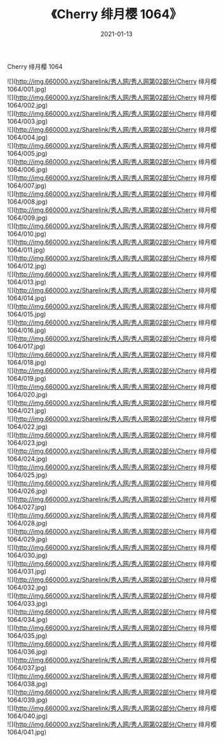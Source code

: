 ﻿---
layout: post
title:  《Cherry 绯月樱 1064》
date:   2021-01-13
img: http://img.660000.xyz/Sharelink/秀人网/秀人网第02部分/Cherry 绯月樱 1064/000.jpg
categories: [美女, 清纯, 唯美]
---

Cherry 绯月樱 1064

  ![](http://img.660000.xyz/Sharelink/秀人网/秀人网第02部分/Cherry 绯月樱 1064/001.jpg) <br> ![](http://img.660000.xyz/Sharelink/秀人网/秀人网第02部分/Cherry 绯月樱 1064/002.jpg) <br> ![](http://img.660000.xyz/Sharelink/秀人网/秀人网第02部分/Cherry 绯月樱 1064/003.jpg) <br> ![](http://img.660000.xyz/Sharelink/秀人网/秀人网第02部分/Cherry 绯月樱 1064/004.jpg) <br> ![](http://img.660000.xyz/Sharelink/秀人网/秀人网第02部分/Cherry 绯月樱 1064/005.jpg) <br> ![](http://img.660000.xyz/Sharelink/秀人网/秀人网第02部分/Cherry 绯月樱 1064/006.jpg) <br> ![](http://img.660000.xyz/Sharelink/秀人网/秀人网第02部分/Cherry 绯月樱 1064/007.jpg) <br> ![](http://img.660000.xyz/Sharelink/秀人网/秀人网第02部分/Cherry 绯月樱 1064/008.jpg) <br> ![](http://img.660000.xyz/Sharelink/秀人网/秀人网第02部分/Cherry 绯月樱 1064/009.jpg) <br> ![](http://img.660000.xyz/Sharelink/秀人网/秀人网第02部分/Cherry 绯月樱 1064/010.jpg) <br> ![](http://img.660000.xyz/Sharelink/秀人网/秀人网第02部分/Cherry 绯月樱 1064/011.jpg) <br> ![](http://img.660000.xyz/Sharelink/秀人网/秀人网第02部分/Cherry 绯月樱 1064/012.jpg) <br> ![](http://img.660000.xyz/Sharelink/秀人网/秀人网第02部分/Cherry 绯月樱 1064/013.jpg) <br> ![](http://img.660000.xyz/Sharelink/秀人网/秀人网第02部分/Cherry 绯月樱 1064/014.jpg) <br> ![](http://img.660000.xyz/Sharelink/秀人网/秀人网第02部分/Cherry 绯月樱 1064/015.jpg) <br> ![](http://img.660000.xyz/Sharelink/秀人网/秀人网第02部分/Cherry 绯月樱 1064/016.jpg) <br> ![](http://img.660000.xyz/Sharelink/秀人网/秀人网第02部分/Cherry 绯月樱 1064/017.jpg) <br> ![](http://img.660000.xyz/Sharelink/秀人网/秀人网第02部分/Cherry 绯月樱 1064/018.jpg) <br> ![](http://img.660000.xyz/Sharelink/秀人网/秀人网第02部分/Cherry 绯月樱 1064/019.jpg) <br> ![](http://img.660000.xyz/Sharelink/秀人网/秀人网第02部分/Cherry 绯月樱 1064/020.jpg) <br> ![](http://img.660000.xyz/Sharelink/秀人网/秀人网第02部分/Cherry 绯月樱 1064/021.jpg) <br> ![](http://img.660000.xyz/Sharelink/秀人网/秀人网第02部分/Cherry 绯月樱 1064/022.jpg) <br> ![](http://img.660000.xyz/Sharelink/秀人网/秀人网第02部分/Cherry 绯月樱 1064/023.jpg) <br> ![](http://img.660000.xyz/Sharelink/秀人网/秀人网第02部分/Cherry 绯月樱 1064/024.jpg) <br> ![](http://img.660000.xyz/Sharelink/秀人网/秀人网第02部分/Cherry 绯月樱 1064/025.jpg) <br> ![](http://img.660000.xyz/Sharelink/秀人网/秀人网第02部分/Cherry 绯月樱 1064/026.jpg) <br> ![](http://img.660000.xyz/Sharelink/秀人网/秀人网第02部分/Cherry 绯月樱 1064/027.jpg) <br> ![](http://img.660000.xyz/Sharelink/秀人网/秀人网第02部分/Cherry 绯月樱 1064/028.jpg) <br> ![](http://img.660000.xyz/Sharelink/秀人网/秀人网第02部分/Cherry 绯月樱 1064/029.jpg) <br> ![](http://img.660000.xyz/Sharelink/秀人网/秀人网第02部分/Cherry 绯月樱 1064/030.jpg) <br> ![](http://img.660000.xyz/Sharelink/秀人网/秀人网第02部分/Cherry 绯月樱 1064/031.jpg) <br> ![](http://img.660000.xyz/Sharelink/秀人网/秀人网第02部分/Cherry 绯月樱 1064/032.jpg) <br> ![](http://img.660000.xyz/Sharelink/秀人网/秀人网第02部分/Cherry 绯月樱 1064/033.jpg) <br> ![](http://img.660000.xyz/Sharelink/秀人网/秀人网第02部分/Cherry 绯月樱 1064/034.jpg) <br> ![](http://img.660000.xyz/Sharelink/秀人网/秀人网第02部分/Cherry 绯月樱 1064/035.jpg) <br> ![](http://img.660000.xyz/Sharelink/秀人网/秀人网第02部分/Cherry 绯月樱 1064/036.jpg) <br> ![](http://img.660000.xyz/Sharelink/秀人网/秀人网第02部分/Cherry 绯月樱 1064/037.jpg) <br> ![](http://img.660000.xyz/Sharelink/秀人网/秀人网第02部分/Cherry 绯月樱 1064/038.jpg) <br> ![](http://img.660000.xyz/Sharelink/秀人网/秀人网第02部分/Cherry 绯月樱 1064/039.jpg) <br> ![](http://img.660000.xyz/Sharelink/秀人网/秀人网第02部分/Cherry 绯月樱 1064/040.jpg) <br> ![](http://img.660000.xyz/Sharelink/秀人网/秀人网第02部分/Cherry 绯月樱 1064/041.jpg) <br>